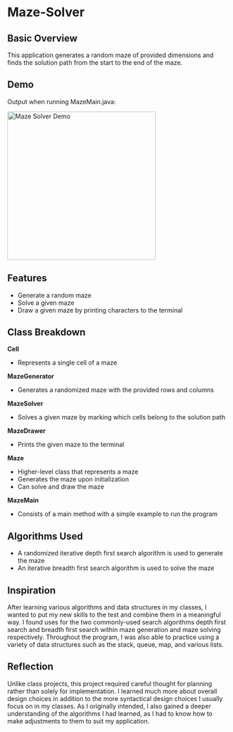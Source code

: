 # Maze-Solver
## Basic Overview
This application generates a random maze of provided dimensions and finds the solution path from the start to the end of the maze.
## Demo
Output when running MazeMain.java:

<img width="337" alt="Maze Solver Demo" src="https://github.com/carsonmdd/Maze-Solver/assets/130185711/8e70fa2e-9383-4329-b3ef-cd8719d60a4d">

## Features
- Generate a random maze
- Solve a given maze
- Draw a given maze by printing characters to the terminal
## Class Breakdown
**Cell**
- Represents a single cell of a maze

**MazeGenerator**
- Generates a randomized maze with the provided rows and columns

**MazeSolver**
- Solves a given maze by marking which cells belong to the solution path

**MazeDrawer**
- Prints the given maze to the terminal

**Maze**
- Higher-level class that represents a maze
- Generates the maze upon initialization
- Can solve and draw the maze

**MazeMain**
- Consists of a main method with a simple example to run the program

## Algorithms Used
- A randomized iterative depth first search algorithm is used to generate the maze
- An iterative breadth first search algorithm is used to solve the maze

## Inspiration
After learning various algorithms and data structures in my classes, I wanted to put my new skills to the test and combine them in a meaningful way. I found uses for the two commonly-used search algorithms depth first search and breadth first search within maze generation and maze solving respectively. Throughout the program, I was also able to practice using a variety of data structures such as the stack, queue, map, and various lists.

## Reflection
Unlike class projects, this project required careful thought for planning rather than solely for implementation. I learned much more about overall design choices in addition to the more syntactical design choices I usually focus on in my classes. As I originally intended, I also gained a deeper understanding of the algorithms I had learned, as I had to know how to make adjustments to them to suit my application.
